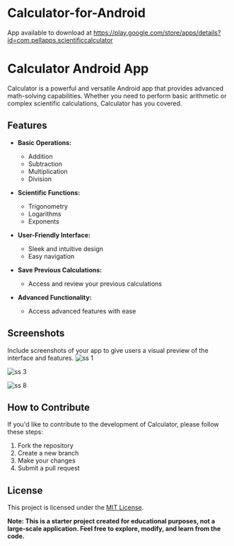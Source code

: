 # Calculator-for-Android
App available to download at https://play.google.com/store/apps/details?id=com.pellapps.scientificcalculator

# Calculator Android App

Calculator is a powerful and versatile Android app that provides advanced math-solving capabilities. Whether you need to perform basic arithmetic or complex scientific calculations, Calculator has you covered. 

## Features

- **Basic Operations:**
  - Addition
  - Subtraction
  - Multiplication
  - Division

- **Scientific Functions:**
  - Trigonometry
  - Logarithms
  - Exponents

- **User-Friendly Interface:**
  - Sleek and intuitive design
  - Easy navigation

- **Save Previous Calculations:**
  - Access and review your previous calculations

- **Advanced Functionality:**
  - Access advanced features with ease

## Screenshots

Include screenshots of your app to give users a visual preview of the interface and features.
![ss 1](https://github.com/AKK711/Calculator-for-Android/assets/142080233/3ef8db95-c28f-4536-959e-bef2b02a1a58)

![ss 3](https://github.com/AKK711/Calculator-for-Android/assets/142080233/6686ea99-e790-4d72-9f99-709e0fb2508a)

![ss 8](https://github.com/AKK711/Calculator-for-Android/assets/142080233/170f6861-a475-4143-b49a-95a346e14e81)


## How to Contribute

If you'd like to contribute to the development of Calculator, please follow these steps:

1. Fork the repository
2. Create a new branch
3. Make your changes
4. Submit a pull request

## License

This project is licensed under the [MIT License](LICENSE.md).

**Note: This is a starter project created for educational purposes, not a large-scale application. Feel free to explore, modify, and learn from the code.**

